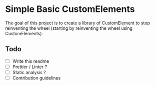 # Simple Basic CustomElements

The goal of this project is to create a library of CustomElement to stop reinventing the wheel (starting by reinventing the wheel using CustomElements).

## Todo

- [ ] Write this readme
- [ ] Prettier / Linter ?
- [ ] Static analysis ?
- [ ] Contribution guidelines
